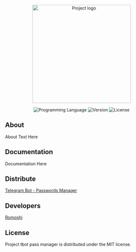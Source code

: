 <p align="center">
      <img src="https://i.ibb.co/Jp6v1rG/7631097.png" alt="Project logo" width="324">
</p>

<p align="center">
   <img src="https://img.shields.io/badge/PL-Java-orange" alt="Programming Language">
   <img src="https://img.shields.io/badge/Version-v1.0(Alpha)-yellowgreen" alt="Version">
   <img src="https://img.shields.io/badge/License-MIT-green" alt="License">
</p>

## About

About Text Here

## Documentation

Documentation Here

## Distribute

[Telegram Bot - Passwords Manager](t.me/pass_manager_tlgbot)


## Developers

[Romoshi](https://github.com/Romoshi)

## License

Project tbot pass manager is distributed under the MIT license.
